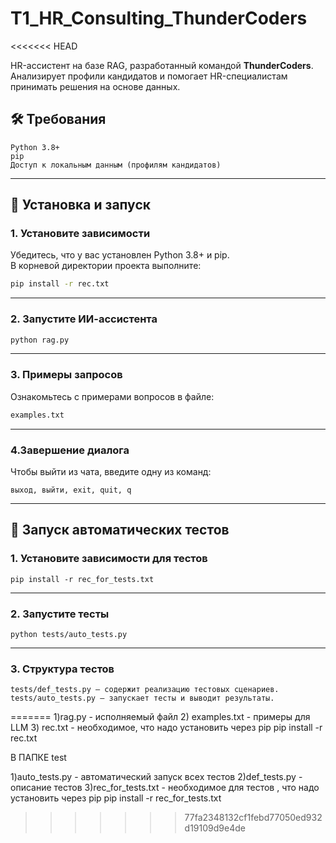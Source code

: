 # T1_HR_Consulting_ThunderCoders
<<<<<<< HEAD

HR-ассистент на базе RAG, разработанный командой **ThunderCoders**. Анализирует профили кандидатов и помогает HR-специалистам принимать решения на основе данных.


## 🛠 Требования 

    Python 3.8+
    pip
    Доступ к локальным данным (профилям кандидатов)
     

---

## 🧩 Установка и запуск

### 1. Установите зависимости

Убедитесь, что у вас установлен Python 3.8+ и pip.  
В корневой директории проекта выполните:

```bash
pip install -r rec.txt
```

---

### 2. Запустите ИИ-ассистента

```bash
python rag.py
```

---

### 3. Примеры запросов 

Ознакомьтесь с примерами вопросов в файле:

```txt
examples.txt
```

---

### 4.Завершение диалога 

Чтобы выйти из чата, введите одну из команд:
```
выход, выйти, exit, quit, q 
```

---

## 🧪 Запуск автоматических тестов

### 1. Установите зависимости для тестов

```
pip install -r rec_for_tests.txt
```

---

### 2. Запустите тесты

```
python tests/auto_tests.py
```

---

### 3. Структура тестов

```
tests/def_tests.py — содержит реализацию тестовых сценариев.
tests/auto_tests.py — запускает тесты и выводит результаты.
```

=======
1)rag.py - исполняемый файл
2) examples.txt - примеры для LLM
3) rec.txt - необходимое, что надо установить через pip
         pip install -r rec.txt

 В ПАПКЕ test

1)auto_tests.py - автоматический запуск всех тестов
2)def_tests.py - описание тестов
3)rec_for_tests.txt - необходимое для тестов , что надо установить через pip
         pip install -r rec_for_tests.txt
>>>>>>> 77fa2348132cf1febd77050ed932d19109d9e4de
